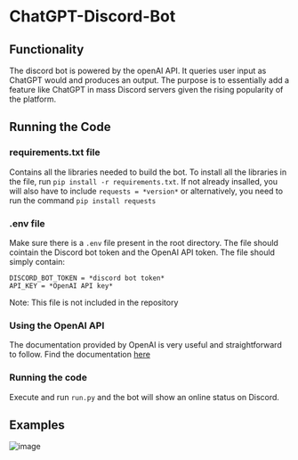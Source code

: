 # ChatGPT-Discord-Bot

## Functionality
The discord bot is powered by the openAI API. It queries user input as ChatGPT would and produces an output. The purpose is to essentially add a feature like ChatGPT in mass Discord servers given the rising popularity of the platform.

## Running the Code

### requirements.txt file
Contains all the libraries needed to build the bot. To install all the libraries in the file, run `pip install -r requirements.txt`. If not already insalled, you will also have to include `requests = *version*` or alternatively, you need to run the command `pip install requests`

### .env file
Make sure there is a `.env` file present in the root directory. The file should cointain the Discord bot token and the OpenAI API token. The file should simply contain:
```
DISCORD_BOT_TOKEN = *discord bot token*
API_KEY = *OpenAI API key*
```

Note: This file is not included in the repository

### Using the OpenAI API
The documentation provided by OpenAI is very useful and straightforward to follow. Find the documentation [here](https://platform.openai.com/docs/api-reference?lang=python)

### Running the code
Execute and run `run.py` and the bot will show an online status on Discord.

## Examples
![image](https://user-images.githubusercontent.com/74229658/222205182-306372f1-25ae-4b0c-8b1a-03ae1ceba2bc.png)

